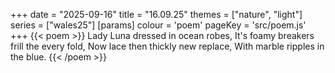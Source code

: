 +++
date = "2025-09-16"
title = "16.09.25"
themes = ["nature", "light"]
series = ["wales25"]
[params]
  colour = 'poem'
  pageKey = 'src/poem.js'
+++
{{< poem >}}
Lady Luna dressed in ocean robes,
It's foamy breakers frill the every fold,
Now lace then thickly new replace,
With marble ripples in the blue.
{{< /poem >}}